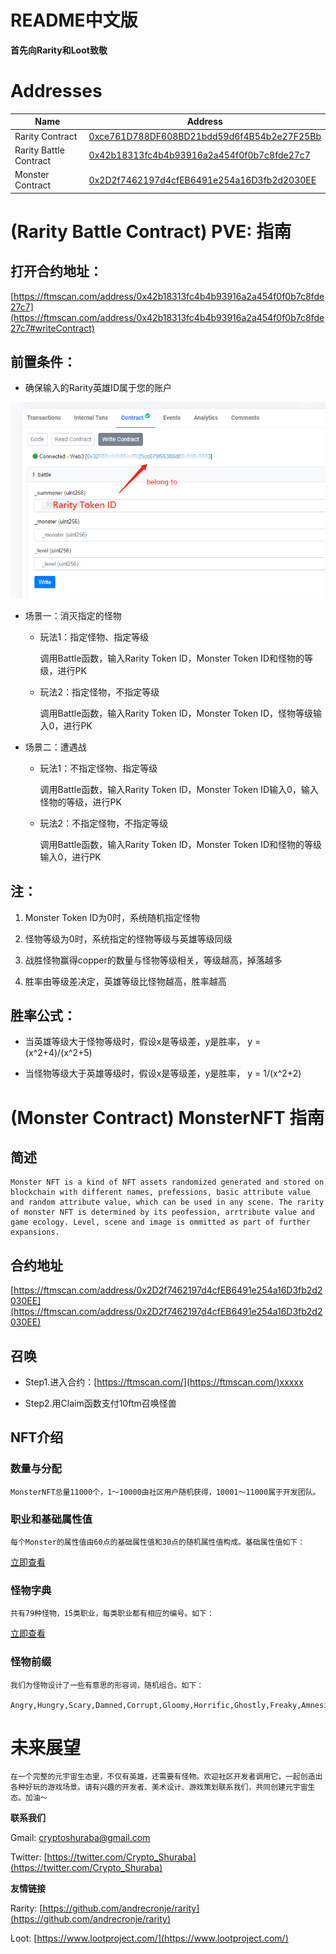 # README中文版

**首先向Rarity和Loot致敬**

# Addresses

| Name      | Address |
| ----------- | ----------- |
| Rarity Contract          | [0xce761D788DF608BD21bdd59d6f4B54b2e27F25Bb](https://ftmscan.com/address/0xce761D788DF608BD21bdd59d6f4B54b2e27F25Bb)       |
| Rarity Battle Contract   | [0x42b18313fc4b4b93916a2a454f0f0b7c8fde27c7](https://ftmscan.com/address/0x42b18313fc4b4b93916a2a454f0f0b7c8fde27c7)       |
| Monster Contract         | [0x2D2f7462197d4cfEB6491e254a16D3fb2d2030EE](https://ftmscan.com/address/0x2D2f7462197d4cfEB6491e254a16D3fb2d2030EE)       |


# (Rarity Battle Contract) PVE: 指南

## 打开合约地址：

[https://ftmscan.com/address/0x42b18313fc4b4b93916a2a454f0f0b7c8fde27c7](https://ftmscan.com/address/0x42b18313fc4b4b93916a2a454f0f0b7c8fde27c7#writeContract)

## 前置条件：

- 确保输入的Rarity英雄ID属于您的账户

![Untitled](README%2045600350dd3a4a71aaddb5cc7b5d87f7/Untitled.png)

- 场景一：消灭指定的怪物

    - 玩法1：指定怪物、指定等级

        调用Battle函数，输入Rarity Token ID，Monster Token ID和怪物的等级，进行PK

    - 玩法2：指定怪物，不指定等级

        调用Battle函数，输入Rarity Token ID，Monster Token ID，怪物等级输入0，进行PK

- 场景二：遭遇战

    - 玩法1：不指定怪物、指定等级

        调用Battle函数，输入Rarity Token ID，Monster Token ID输入0，输入怪物的等级，进行PK

    - 玩法2：不指定怪物，不指定等级

        调用Battle函数，输入Rarity Token ID，Monster Token ID和怪物的等级输入0，进行PK

## 注：

1. Monster Token ID为0时，系统随机指定怪物

2. 怪物等级为0时，系统指定的怪物等级与英雄等级同级

3. 战胜怪物赢得copper的数量与怪物等级相关，等级越高，掉落越多

4. 胜率由等级差决定，英雄等级比怪物越高，胜率越高

## 胜率公式：

- 当英雄等级大于怪物等级时，假设x是等级差，y是胜率，
    y = (x^2+4)/(x^2+5)

- 当怪物等级大于英雄等级时，假设x是等级差，y是胜率，
    y = 1/(x^2+2)


# (Monster Contract) MonsterNFT 指南

## 简述

    Monster NFT is a kind of NFT assets randomized generated and stored on blockchain with different names, prefessions, basic attribute value and random attribute value, which can be used in any scene. The rarity of monster NFT is determined by its peofession, arrtribute value and game ecology. Level, scene and image is ommitted as part of further expansions.

## 合约地址

[https://ftmscan.com/address/0x2D2f7462197d4cfEB6491e254a16D3fb2d2030EE](https://ftmscan.com/address/0x2D2f7462197d4cfEB6491e254a16D3fb2d2030EE)

## 召唤

- Step1.进入合约：[https://ftmscan.com/](https://ftmscan.com/)xxxxx

- Step2.用Claim函数支付10ftm召唤怪兽

## NFT介绍

### 数量与分配

    MonsterNFT总量11000个，1～10000由社区用户随机获得，10001～11000属于开发团队。

### 职业和基础属性值

    每个Monster的属性值由60点的基础属性值和30点的随机属性值构成。基础属性值如下：

[立即查看](README%2045600350dd3a4a71aaddb5cc7b5d87f7/Instantly%20View%20542f0c2db21a4273bd49d2ff81a40d13.csv)

### 怪物字典

    共有79种怪物，15类职业，每类职业都有相应的编号。如下：

[立即查看](README%2045600350dd3a4a71aaddb5cc7b5d87f7/Instantly%20View%20d694f54fdd854b21a9556976ca5be3c0.csv)

### 怪物前缀

    我们为怪物设计了一些有意思的形容词，随机组合。如下：

    Angry,Hungry,Scary,Damned,Corrupt,Gloomy,Horrific,Ghostly,Freaky,Amnesic,Painful,Overjoyed,Sorrowful,Blusterous,Degraded

# 未来展望

    在一个完整的元宇宙生态里，不仅有英雄，还需要有怪物。欢迎社区开发者调用它，一起创造出各种好玩的游戏场景。请有兴趣的开发者、美术设计、游戏策划联系我们，共同创建元宇宙生态。加油～

**联系我们**

Gmail: [cryptoshuraba@gmail.com](mailto:cryptoshuraba@gmail.com)

Twitter: [https://twitter.com/Crypto_Shuraba](https://twitter.com/Crypto_Shuraba)

**友情链接**

Rarity: [https://github.com/andrecronje/rarity](https://github.com/andrecronje/rarity)

Loot: [https://www.lootproject.com/](https://www.lootproject.com/)


